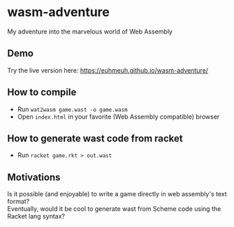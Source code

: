 # wasm-adventure
My adventure into the marvelous world of Web Assembly

## Demo

Try the live version here: https://euhmeuh.github.io/wasm-adventure/

## How to compile

* Run `wat2wasm game.wast -o game.wasm`
* Open `index.html` in your favorite (Web Assembly compatible) browser

## How to generate wast code from racket

* Run `racket game.rkt > out.wast`

## Motivations

Is it possible (and enjoyable) to write a game directly in web assembly's text format?  
Eventually, would it be cool to generate wast from Scheme code using the Racket lang syntax?
